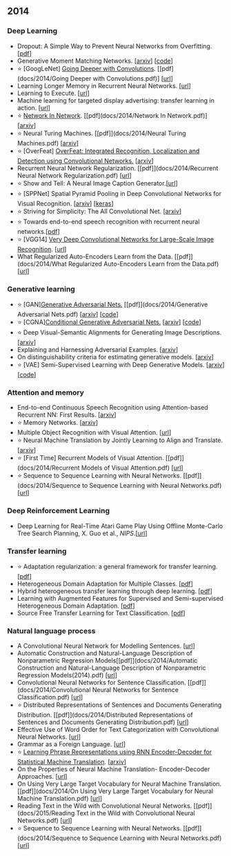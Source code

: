 ## 2014

### Deep Learning

- Dropout: A Simple Way to Prevent Neural Networks from Overfitting. [[pdf](https://www.cs.toronto.edu/~hinton/absps/JMLRdropout.pdf)]
- Generative Moment Matching Networks. [[arxiv](https://arxiv.org/abs/1502.02761)] [[code](https://github.com/yujiali/gmmn)]
- :star: [GoogLeNet] [Going Deeper with Convolutions](http://blog.csdn.net/u014114990/article/details/50370446). [[pdf](docs/2014/Going Deeper with Convolutions.pdf)] [[url](https://www.google.co.jp/url?sa=t&rct=j&q=&esrc=s&source=web&cd=2&cad=rja&uact=8&ved=0ahUKEwjHpOvi5NDQAhUCxLwKHU4BBM8QFgguMAE&url=https%3A%2F%2Fwww.cs.unc.edu%2F~wliu%2Fpapers%2FGoogLeNet.pdf&usg=AFQjCNHSEJVb0PWLBIG-Y-zWh9gRv9ehBQ)]
- Learning Longer Memory in Recurrent Neural Networks. [[url](https://www.google.co.jp/url?sa=t&rct=j&q=&esrc=s&source=web&cd=2&cad=rja&uact=8&ved=0ahUKEwiOkqOu5dDQAhVFa7wKHc7pCdgQFggsMAE&url=https%3A%2F%2Farxiv.org%2Fpdf%2F1412.7753&usg=AFQjCNEz4_vREocEuriflTVFg0GrMmaqfw)]
- Learning to Execute. [[url](https://www.google.co.jp/url?sa=t&rct=j&q=&esrc=s&source=web&cd=1&cad=rja&uact=8&ved=0ahUKEwiVoZuO5tDQAhWJwLwKHVouD40QFggdMAA&url=https%3A%2F%2Farxiv.org%2Fabs%2F1410.4615&usg=AFQjCNEXYyZHLwwTzovP3pHsWa_jxvWvEQ)]
- Machine learning for targeted display advertising: transfer learning in action. [[url](https://www.google.com/url?sa=t&rct=j&q=&esrc=s&source=web&cd=1&cad=rja&uact=8&ved=0ahUKEwiZr8H5uY7RAhXJq1QKHUocC64QFggfMAA&url=http%3A%2F%2Fdstillery.com%2Fwp-content%2Fuploads%2F2014%2F05%2FMachine-learning_target-display.pdf&usg=AFQjCNGDcM3pAUJ9-ZL7i0ujCUIWHenABQ)]
- :star: [Network In Network](http://blog.csdn.net/hjimce/article/details/50458190). [[pdf](docs/2014/Network In Network.pdf)] [[arxiv](https://arxiv.org/abs/1312.4400)]
- :star: Neural Turing Machines. [[pdf]](docs/2014/Neural Turing Machines.pdf) [[arxiv](https://arxiv.org/abs/1410.5401)]
- :star: [OverFeat] [OverFeat: Integrated Recognition, Localization and Detection using Convolutional Networks.](http://blog.csdn.net/whiteinblue/article/details/43374195) [[arxiv](https://arxiv.org/abs/1312.6229)]
- Recurrent Neural Network Regularization. [[pdf]](docs/2014/Recurrent Neural Network Regularization.pdf) [[url](https://www.google.co.jp/url?sa=t&rct=j&q=&esrc=s&source=web&cd=2&cad=rja&uact=8&ved=0ahUKEwih-O696NDQAhXETLwKHYycC7gQFgguMAE&url=https%3A%2F%2Farxiv.org%2Fpdf%2F1409.2329&usg=AFQjCNFVduu07csNxH2drGk4FxsNpJ6pmA)]
- :star: Show and Tell: A Neural Image Caption Generator.[[url](https://www.google.com/url?sa=t&rct=j&q=&esrc=s&source=web&cd=2&cad=rja&uact=8&ved=0ahUKEwjL6s6Xn47RAhVlqVQKHaynDI4QFggnMAE&url=%68%74%74%70%73%3a%2f%2f%61%72%78%69%76%2e%6f%72%67%2f%70%64%66%2f%31%34%31%31%2e%34%35%35%35&usg=AFQjCNEawcm4ZOK9ZVIgCjylPb2HY1UOug)]
- :star: [SPPNet] Spatial Pyramid Pooling in Deep Convolutional Networks for Visual Recognition. [[arxiv](https://arxiv.org/abs/1406.4729)] [[keras](https://github.com/yhenon/keras-spp)]
- :star: Striving for Simplicity: The All Convolutional Net. [[arxiv](https://arxiv.org/abs/1412.6806)]
- :star: Towards end-to-end speech recognition with recurrent neural networks.[[pdf](http://jmlr.org/proceedings/papers/v32/graves14.pdf)]
- :star: [VGG14] [Very Deep Convolutional Networks for Large-Scale Image Recognition](http://www.cnblogs.com/xuanyuyt/p/5743758.html). [[url](https://www.google.co.jp/url?sa=t&rct=j&q=&esrc=s&source=web&cd=2&cad=rja&uact=8&ved=0ahUKEwjojM766NDQAhUGE7wKHV41BCkQFggpMAE&url=https%3A%2F%2Farxiv.org%2Fpdf%2F1409.1556&usg=AFQjCNGCj1kt2G50dIxnPbwC-QmXnL7Mcg)]
- What Regularized Auto-Encoders Learn from the Data. [[pdf]](docs/2014/What Regularized Auto-Encoders Learn from the Data.pdf) [[url](https://www.google.co.jp/url?sa=t&rct=j&q=&esrc=s&source=web&cd=1&cad=rja&uact=8&ved=0ahUKEwi_3fWb6dDQAhVDOrwKHQHWBzQQFggdMAA&url=https%3A%2F%2Farxiv.org%2Fpdf%2F1211.4246&usg=AFQjCNFQTNK_88872IDR0e56SV0L2z80eQ)]

### Generative learning

- :star: [GAN][Generative Adversarial Nets.](http://blog.csdn.net/solomon1558/article/details/52549409) [[pdf]](docs/2014/Generative Adversarial Nets.pdf) [[arxiv](https://arxiv.org/abs/1406.2661)] [[code](https://github.com/goodfeli/adversarial)]
- :star: [CGNA][Conditional Generative Adversarial Nets.](http://blog.csdn.net/solomon1558/article/details/52555083) [[arxiv](https://arxiv.org/abs/1411.1784)] [[code](https://github.com/zhangqianhui/Conditional-Gans)]
- :star: Deep Visual-Semantic Alignments for Generating Image Descriptions. [[arxiv](https://arxiv.org/abs/1412.2306)]
- Explaining and Harnessing Adversarial Examples. [[arxiv](https://arxiv.org/abs/1412.6572)]
- On distinguishability criteria for estimating generative models. [[arxiv](https://arxiv.org/abs/1412.6515)]
- :star: [VAE] Semi-Supervised Learning with Deep Generative Models. [[arxiv](https://arxiv.org/abs/1406.5298)] [[code](https://github.com/dpkingma/nips14-ssl)]
  
    
### Attention and memory

- End-to-end Continuous Speech Recognition using Attention-based Recurrent NN: First Results. [[arxiv](https://arxiv.org/abs/1412.1602)]
- :star: Memory Networks. [[arxiv](https://arxiv.org/abs/1410.3916)]
- Multiple Object Recognition with Visual Attention. [[url](https://www.google.co.jp/url?sa=t&rct=j&q=&esrc=s&source=web&cd=2&cad=rja&uact=8&ved=0ahUKEwjW5KK95tDQAhVEbbwKHU3yC40QFgguMAE&url=https%3A%2F%2Farxiv.org%2Fpdf%2F1412.7755&usg=AFQjCNEdl2iMZSeK_mYsIKs8HXm4yI6zKQ)]
- :star: Neural Machine Translation by Jointly Learning to Align and Translate. [[arxiv](https://arxiv.org/abs/1409.0473)]
- :star: [First Time] Recurrent Models of Visual Attention. [[pdf]](docs/2014/Recurrent Models of Visual Attention.pdf) [[url](https://papers.nips.cc/paper/5542-recurrent-models-of-visual-attention.pdf)]
- :star: Sequence to Sequence Learning with Neural Networks. [[pdf]](docs/2014/Sequence to Sequence Learning with Neural Networks.pdf) [[url](https://www.google.co.jp/url?sa=t&rct=j&q=&esrc=s&source=web&cd=1&cad=rja&uact=8&ved=0ahUKEwiJlZvX6NDQAhXIe7wKHSPgDcUQFggiMAA&url=http%3A%2F%2Fpapers.nips.cc%2Fpaper%2F5346-sequence-to-sequence-learning-with-neural-networks.pdf&usg=AFQjCNFmjsgkpjcnH0BXlGdwER5uhHq7hg)]

### Deep Reinforcement Learning

- Deep Learning for Real-Time Atari Game Play Using Offline Monte-Carlo Tree Search Planning, X. Guo et al., *NIPS*.[[url](http://papers.nips.cc/paper/5421-deep-learning-for-real-time-atari-game-play-using-offline-monte-carlo-tree-search-planning.pdf)]

### Transfer learning

- :star: Adaptation regularization: a general framework for transfer learning. [[pdf](http://www3.ntu.edu.sg/home/sinnopan/publications/[TKDE14]Adaptation%20Regularization%20A%20General%20Framework%20for%20Transfer%20Learning.pdf)]
- Heterogeneous Domain Adaptation for Multiple Classes. [[pdf](http://jmlr.org/proceedings/papers/v33/zhou14.pdf)]
- Hybrid heterogeneous transfer learning through deep learning. [[pdf](http://www.ntu.edu.sg/home/sinnopan/publications/[AAAI14]Hybrid%20Heterogeneous%20Transfer%20Learning%20through%20Deep%20Learning.pdf)]
- Learning with Augmented Features for Supervised and Semi-supervised Heterogeneous Domain Adaptation. [[pdf](http://lxduan.info/papers/LiTPAMI2014.pdf)]
- Source Free Transfer Learning for Text Classification. [[pdf](http://www.cse.ust.hk/~yinz/SourceFreeTransferLearningforTextClassification.pdf)]

### Natural language process

- A Convolutional Neural Network for Modelling Sentences. [[url](https://www.google.co.jp/url?sa=t&rct=j&q=&esrc=s&source=web&cd=1&cad=rja&uact=8&ved=0ahUKEwiDtNqj4tDQAhUIfrwKHaM1CsoQFggiMAA&url=http%3A%2F%2Fwww.aclweb.org%2Fanthology%2FP14-1062&usg=AFQjCNGpQydUVX0JP-bAqqspIMdZmG6TIw)]
- Automatic Construction and Natural-Language Description of Nonparametric Regression Models[[pdf]](docs/2014/Automatic Construction and Natural-Language Description of Nonparametric Regression Models(2014).pdf) [[url](https://www.google.co.jp/url?sa=t&rct=j&q=&esrc=s&source=web&cd=2&cad=rja&uact=8&ved=0ahUKEwj3xcWb49DQAhWIw7wKHSXFCfEQFggrMAE&url=http%3A%2F%2Fwww.aaai.org%2Focs%2Findex.php%2FAAAI%2FAAAI14%2Fpaper%2FviewFile%2F8240%2F8564&usg=AFQjCNFyni0wwo38CsLRVtSPMm6BlL7QpA)]
- Convolutional Neural Networks for Sentence Classification. [[pdf]](docs/2014/Convolutional Neural Networks for Sentence Classification.pdf) [[url](https://www.google.co.jp/url?sa=t&rct=j&q=&esrc=s&source=web&cd=2&cad=rja&uact=8&ved=0ahUKEwizssq549DQAhXKv7wKHQVqBY0QFgguMAE&url=http%3A%2F%2Fwww.aclweb.org%2Fanthology%2FD14-1181&usg=AFQjCNGcdltQiLIWrZRVlmgqIMEQ4p39Mg)]
- :star: Distributed Representations of Sentences and Documents Generating Distribution. [[pdf]](docs/2014/Distributed Representations of Sentences and Documents Generating Distribution.pdf) [[url](https://www.google.co.jp/url?sa=t&rct=j&q=&esrc=s&source=web&cd=1&cad=rja&uact=8&ved=0ahUKEwiulvPb49DQAhUGbrwKHeFRAlsQFggiMAA&url=http%3A%2F%2Fcs.stanford.edu%2F~quocle%2Fparagraph_vector.pdf&usg=AFQjCNESECVF_9eXAkAjfSqqHrqlxkVQgg)]
- Effective Use of Word Order for Text Categorization with Convolutional Neural Networks. [[url](https://www.google.co.jp/url?sa=t&rct=j&q=&esrc=s&source=web&cd=2&cad=rja&uact=8&ved=0ahUKEwiIl7qS5NDQAhVD2LwKHct_CVYQFggpMAE&url=https%3A%2F%2Farxiv.org%2Fpdf%2F1412.1058&usg=AFQjCNHDPOYHMKWIhirkznqnLq_mw4CqMQ)]
- Grammar as a Foreign Language. [[url](https://www.google.co.jp/url?sa=t&rct=j&q=&esrc=s&source=web&cd=2&cad=rja&uact=8&ved=0ahUKEwitq9CI5dDQAhXCu7wKHTUIBiAQFggpMAE&url=https%3A%2F%2Fpapers.nips.cc%2Fpaper%2F5635-grammar-as-a-foreign-language.pdf&usg=AFQjCNELENZf9OsnZ6q0LexQYcbjCHBv0w)]
- :star: [Learning Phrase Representations using RNN Encoder-Decoder for Statistical Machine Translation](http://www.zmonster.me/notes/phrase_representation_using_rnn_encoder_decoder.html). [[arxiv](https://arxiv.org/abs/1406.1078)]
- On the Properties of Neural Machine Translation- Encoder-Decoder Approaches. [[url](https://www.google.co.jp/url?sa=t&rct=j&q=&esrc=s&source=web&cd=2&cad=rja&uact=8&ved=0ahUKEwjqtZDc59DQAhUGyrwKHbhDBLUQFggsMAE&url=https%3A%2F%2Farxiv.org%2Fpdf%2F1409.1259&usg=AFQjCNG6_CJ8ZYMv5sx4K59mRIPpHlL-Yg)]
- On Using Very Large Target Vocabulary for Neural Machine Translation. [[pdf]](docs/2014/On Using Very Large Target Vocabulary for Neural Machine Translation.pdf) [[url](https://www.google.co.jp/url?sa=t&rct=j&q=&esrc=s&source=web&cd=2&cad=rja&uact=8&ved=0ahUKEwiSle7659DQAhULTbwKHfaiBsoQFggsMAE&url=http%3A%2F%2Fwww.aclweb.org%2Fanthology%2FP15-1001&usg=AFQjCNFUabHMFw5X9gjg26vjoDljEd4s_g)]
- Reading Text in the Wild with Convolutional Neural Networks. [[pdf]](docs/2015/Reading Text in the Wild with Convolutional Neural Networks.pdf) [[url](https://www.google.co.jp/url?sa=t&rct=j&q=&esrc=s&source=web&cd=2&cad=rja&uact=8&ved=0ahUKEwiBlcrmn9PQAhXGW7wKHa6VAEwQFggsMAE&url=https%3A%2F%2Fwww.robots.ox.ac.uk%2F~vgg%2Fpublications%2F2016%2FJaderberg16%2Fjaderberg16.pdf&usg=AFQjCNG2V55rN1HOyhtSMLcHAyiuAYFl3A)]
- :star: Sequence to Sequence Learning with Neural Networks. [[pdf]](docs/2014/Sequence to Sequence Learning with Neural Networks.pdf) [[url](https://www.google.co.jp/url?sa=t&rct=j&q=&esrc=s&source=web&cd=1&cad=rja&uact=8&ved=0ahUKEwiJlZvX6NDQAhXIe7wKHSPgDcUQFggiMAA&url=http%3A%2F%2Fpapers.nips.cc%2Fpaper%2F5346-sequence-to-sequence-learning-with-neural-networks.pdf&usg=AFQjCNFmjsgkpjcnH0BXlGdwER5uhHq7hg)]
